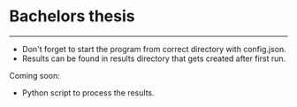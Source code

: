 <h1>Bachelors thesis</h1>

***
* Don't forget to start the program from correct directory with config.json.
* Results can be found in results directory that gets created after first run.

Coming soon:
* Python script to process the results.